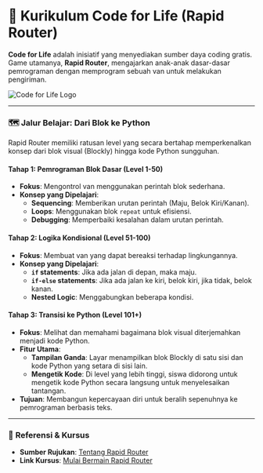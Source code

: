 # 🚚 Kurikulum Code for Life (Rapid Router)

**Code for Life** adalah inisiatif yang menyediakan sumber daya coding gratis. Game utamanya, **Rapid Router**, mengajarkan anak-anak dasar-dasar pemrograman dengan memprogram sebuah van untuk melakukan pengiriman.

![Code for Life Logo](https://codeforlife.education/wp-content/uploads/2021/03/CFL-logo-9-a-2.png)

---

### 🗺️ **Jalur Belajar: Dari Blok ke Python**

Rapid Router memiliki ratusan level yang secara bertahap memperkenalkan konsep dari blok visual (Blockly) hingga kode Python sungguhan.

#### **Tahap 1: Pemrograman Blok Dasar (Level 1-50)**
- **Fokus**: Mengontrol van menggunakan perintah blok sederhana.
- **Konsep yang Dipelajari**:
    - **Sequencing**: Memberikan urutan perintah (Maju, Belok Kiri/Kanan).
    - **Loops**: Menggunakan blok `repeat` untuk efisiensi.
    - **Debugging**: Memperbaiki kesalahan dalam urutan perintah.

#### **Tahap 2: Logika Kondisional (Level 51-100)**
- **Fokus**: Membuat van yang dapat bereaksi terhadap lingkungannya.
- **Konsep yang Dipelajari**:
    - **`if` statements**: Jika ada jalan di depan, maka maju.
    - **`if-else` statements**: Jika ada jalan ke kiri, belok kiri, jika tidak, belok kanan.
    - **Nested Logic**: Menggabungkan beberapa kondisi.

#### **Tahap 3: Transisi ke Python (Level 101+)**
- **Fokus**: Melihat dan memahami bagaimana blok visual diterjemahkan menjadi kode Python.
- **Fitur Utama**:
    - **Tampilan Ganda**: Layar menampilkan blok Blockly di satu sisi dan kode Python yang setara di sisi lain.
    - **Mengetik Kode**: Di level yang lebih tinggi, siswa didorong untuk mengetik kode Python secara langsung untuk menyelesaikan tantangan.
- **Tujuan**: Membangun kepercayaan diri untuk beralih sepenuhnya ke pemrograman berbasis teks.

---

### 🔗 **Referensi & Kursus**

- **Sumber Rujukan**: [Tentang Rapid Router](https://www.codeforlife.education/rapidrouter/)
- **Link Kursus**: [Mulai Bermain Rapid Router](https://www.codeforlife.education/play/)